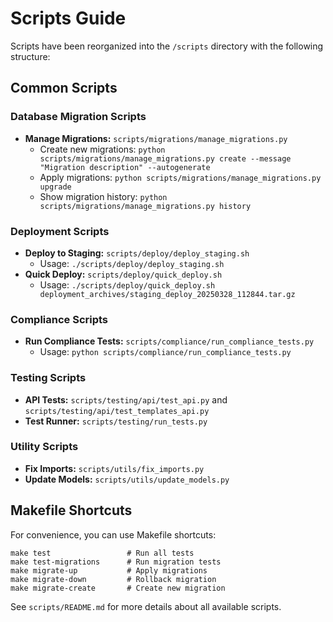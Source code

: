 # Scripts Guide

Scripts have been reorganized into the `/scripts` directory with the following structure:

## Common Scripts

### Database Migration Scripts
- **Manage Migrations:** `scripts/migrations/manage_migrations.py`
  - Create new migrations: `python scripts/migrations/manage_migrations.py create --message "Migration description" --autogenerate`
  - Apply migrations: `python scripts/migrations/manage_migrations.py upgrade`
  - Show migration history: `python scripts/migrations/manage_migrations.py history`

### Deployment Scripts
- **Deploy to Staging:** `scripts/deploy/deploy_staging.sh`
  - Usage: `./scripts/deploy/deploy_staging.sh`
- **Quick Deploy:** `scripts/deploy/quick_deploy.sh`
  - Usage: `./scripts/deploy/quick_deploy.sh deployment_archives/staging_deploy_20250328_112844.tar.gz`

### Compliance Scripts
- **Run Compliance Tests:** `scripts/compliance/run_compliance_tests.py`
  - Usage: `python scripts/compliance/run_compliance_tests.py`

### Testing Scripts
- **API Tests:** `scripts/testing/api/test_api.py` and `scripts/testing/api/test_templates_api.py`
- **Test Runner:** `scripts/testing/run_tests.py`

### Utility Scripts
- **Fix Imports:** `scripts/utils/fix_imports.py`
- **Update Models:** `scripts/utils/update_models.py`

## Makefile Shortcuts

For convenience, you can use Makefile shortcuts:
```
make test                 # Run all tests
make test-migrations      # Run migration tests
make migrate-up           # Apply migrations
make migrate-down         # Rollback migration
make migrate-create       # Create new migration
```

See `scripts/README.md` for more details about all available scripts.